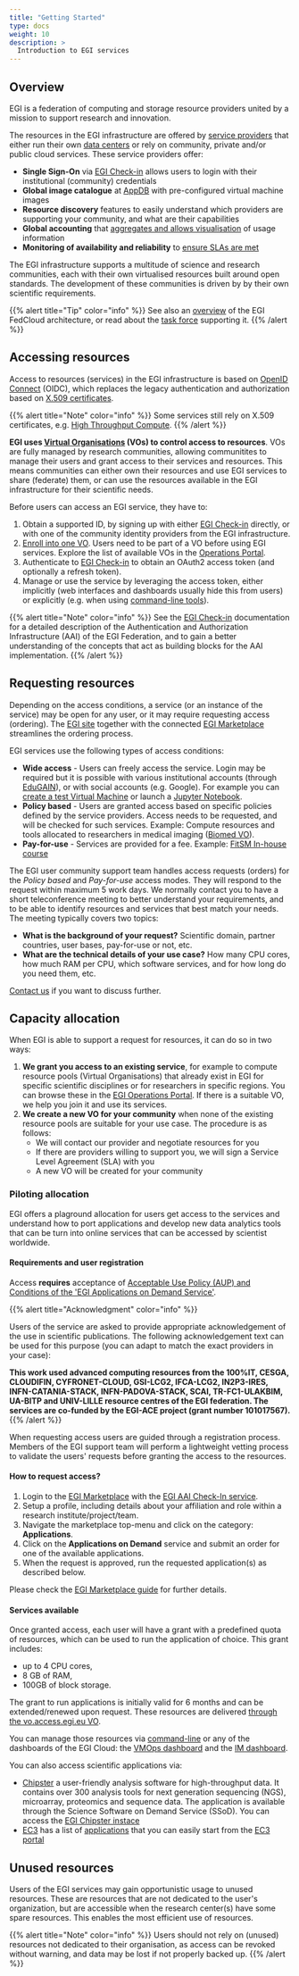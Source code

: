 ```yaml
---
title: "Getting Started"
type: docs
weight: 10
description: >
  Introduction to EGI services
---
```


## Overview

EGI is a federation of computing and storage resource providers united by a
mission to support research and innovation.

The resources in the EGI infrastructure are offered by
[service providers](https://www.egi.eu/federation/egi-federated-cloud/) that
either run their own [data centers](https://www.egi.eu/federation/data-centres/)
or rely on community, private and/or public cloud services. These service
providers offer:

- **Single Sign-On** via [EGI Check-in](https://www.egi.eu/services/check-in/)
  allows users to login with their institutional (community) credentials
- **Global image catalogue** at [AppDB](https://appdb.egi.eu) with
  pre-configured virtual machine images
- **Resource discovery** features to easily understand which providers are
  supporting your community, and what are their capabilities
- **Global accounting** that
  [aggregates and allows visualisation](https://accounting.egi.eu/cloud/) of
  usage information
- **Monitoring of availability and reliability** to
  [ensure SLAs are met](https://argo.egi.eu/egi/report-status/Critical/SITES?filter=FedCloud)

The EGI infrastructure supports a multitude of science and research communities,
each with their own virtualised resources built around open standards. The
development of these communities is driven by by their own scientific
requirements.

{{% alert title="Tip" color="info" %}} See also an
[overview](https://www.egi.eu/federation/egi-federated-cloud/the-egi-federated-cloud-architecture/)
of the EGI FedCloud architecture, or read about the [task force](task-force)
supporting it. {{% /alert %}}

## Accessing resources

Access to resources (services) in the EGI infrastructure is based on
[OpenID Connect](http://openid.net/connect/) (OIDC), which replaces the legacy
authentication and authorization based on
[X.509 certificates](../check-in/vos/voms).

{{% alert title="Note" color="info" %}} Some services still rely on X.509
certificates, e.g. [High Throughput Compute](../high-throughput-compute).
{{% /alert %}}

**EGI uses [Virtual Organisations](https://confluence.egi.eu/display/EGIG/Virtual+organisation)
(VOs) to control access to resources**. VOs are fully managed by research communities, allowing
communitites to manage their users and grant access to their services and
resources. This means communities can either own their resources and use EGI
services to share (federate) them, or can use the resources available in the EGI
infrastructure for their scientific needs.

Before users can access an EGI service, they have to:

1. Obtain a supported ID, by signing up with either
   [EGI Check-in](../check-in/signup) directly, or with one of the community
   identity providers from the EGI infrastructure.
1. [Enroll into one VO](../check-in/joining-virtual-organisation/). Users need
   to be part of a VO before using EGI services. Explore the list of available
   VOs in the [Operations Portal](https://operations-portal.egi.eu/vo/a/list).
1. Authenticate to [EGI Check-in](../check-in) to obtain an OAuth2 access token
   (and optionally a refresh token).
1. Manage or use the service by leveraging the access token, either implicitly
   (web interfaces and dashboards usually hide this from users) or explicitly
   (e.g. when using [command-line tools](cli)).

{{% alert title="Note" color="info" %}} See the [EGI Check-in](../check-in)
documentation for a detailed description of the Authentication and Authorization
Infrastructure (AAI) of the EGI Federation, and to gain a better understanding
of the concepts that act as building blocks for the AAI implementation.
{{% /alert %}}

## Requesting resources

Depending on the access conditions, a service (or an instance of the service)
may be open for any user, or it may require requesting access (ordering). The
[EGI site](https://www.egi.eu/services/) together with the connected
[EGI Marketplace](https://marketplace.egi.eu) streamlines the ordering process.

EGI services use the following types of access conditions:

- **Wide access** - Users can freely access the service. Login may be required
  but it is possible with various institutional accounts (through
  [EduGAIN](https://edugain.org)), or with social accounts (e.g. Google). For
  example you can [create a test Virtual Machine](../tutorials/create-your-first-virtual-machine/)
  or launch a [Jupyter Notebook](../notebooks/).
- **Policy based** - Users are granted access based on specific policies defined
  by the service providers. Access needs to be requested, and will be checked
  for such services. Example: Compute resources and tools allocated to
  researchers in medical imaging ([Biomed VO](http://lsgc.org/biomed.html)).
- **Pay-for-use** - Services are provided for a fee. Example:
  [FitSM In-house course](https://www.egi.eu/services/fitsm-training/in-house-training/)

The EGI user community support team handles access requests (orders) for the
_Policy based_ and _Pay-for-use_ access modes. They will respond to the request
within maximum 5 work days. We normally contact you to have a short
teleconference meeting to better understand your requirements, and to be able to
identify resources and services that best match your needs. The meeting
typically covers two topics:

- **What is the background of your request?** Scientific domain, partner
  countries, user bases, pay-for-use or not, etc.
- **What are the technical details of your use case?** How many CPU cores, how
  much RAM per CPU, which software services, and for how long do you need them,
  etc.

[Contact us](https://www.egi.eu/contact/) if you want to discuss further.

## Capacity allocation

When EGI is able to support a request for resources, it can do so in two ways:

1. **We grant you access to an existing service**, for example to compute
   resource pools (Virtual Organisations) that already exist in EGI for specific
   scientific disciplines or for researchers in specific regions. You can
   browse these in the
   [EGI Operations Portal](https://operations-portal.egi.eu/vo/a/list). If there
   is a suitable VO, we help you join it and use its services.
1. **We create a new VO for your community** when none of the existing resource
   pools are suitable for your use case. The procedure is as follows:
   - We will contact our provider and negotiate resources for you
   - If there are providers willing to support you, we will sign a Service Level
     Agreement (SLA) with you
   - A new VO will be created for your community

### Piloting allocation

EGI offers a plaground allocation for users get access to the services and
understand how to port applications and develop new data analytics tools that
can be turn into online services that can be accessed by scientist worldwide.

#### Requirements and user registration

Access **requires** acceptance of
[Acceptable Use Policy (AUP) and Conditions of the \'EGI Applications on Demand Service\'](https://documents.egi.eu/public/ShowDocument?docid=2635).

{{% alert title="Acknowledgment" color="info" %}}

Users of the service are asked to provide appropriate acknowledgement of the use
in scientific publications. The following acknowledgement text can be used for
this purpose (you can adapt to match the exact providers in your case):

**This work used advanced computing resources from the 100%IT, CESGA, CLOUDIFIN,
CYFRONET-CLOUD, GSI-LCG2, IFCA-LCG2, IN2P3-IRES, INFN-CATANIA-STACK,
INFN-PADOVA-STACK, SCAI, TR-FC1-ULAKBIM, UA-BITP and UNIV-LILLE resource centres
of the EGI federation. The services are co-funded by the EGI-ACE project (grant
number 101017567).** {{% /alert %}}

When requesting access users are guided through a registration process. Members
of the EGI support team will perform a lightweight vetting process to validate
the users\' requests before granting the access to the resources.

#### How to request access?

1. Login to the [EGI Marketplace](https://marketplace.egi.eu) with the
   [EGI AAI Check-In service](../../check-in).
1. Setup a profile, including details about your affiliation and role within a
   research institute/project/team.
1. Navigate the marketplace top-menu and click on the category:
   **Applications**.
1. Click on the **Applications on Demand** service and submit an order for one
   of the available applications.
1. When the request is approved, run the requested application(s) as described
   below.

Please check the
[EGI Marketplace guide](https://wiki.egi.eu/wiki/HowToAccessTheEGIMarketPlace)
for further details.

#### Services available

Once granted access, each user will have a grant with a predefined quota of
resources, which can be used to run the application of choice. This grant
includes:

- up to 4 CPU cores,
- 8 GB of RAM,
- 100GB of block storage.

The grant to run applications is initially valid for 6 months and can be
extended/renewed upon request. These resources are delivered
[through the vo.access.egi.eu VO](https://documents.egi.eu/public/ShowDocument?docid=2773).

You can manage those resources via [command-line](../cli) or any of the
dashboards of the EGI Cloud: the [VMOps dashboard](../../cloud-compute/vmops)
and the [IM dashboard](../../cloud-compute/im).

You can also access scientific applications via:

- [Chipster](https://marketplace.egi.eu/applications-on-demand/68-chipster.html)
  a user-friendly analysis software for high-throughput data. It contains over
  300 analysis tools for next generation sequencing (NGS), microarray,
  proteomics and sequence data. The application is available through the Science
  Software on Demand Service (SSoD). You can access the
  [EGI Chipster instace](https://chipster.fedcloud-tf.fedcloud.eu/)
- [EC3](../../ec3) has a list of [applications](../../ec3/apps/) that you can
  easily start from the
  [EC3 portal](https://servproject.i3m.upv.es/ec3-ltos/index.php)

## Unused resources

Users of the EGI services may gain opportunistic usage to unused resources.
These are resources that are not dedicated to the user's organization, but are
accessible when the research center(s) have some spare resources. This enables
the most efficient use of resources.

{{% alert title="Note" color="info" %}} Users should not rely on (unused)
resources not dedicated to their organisation, as access can be revoked without
warning, and data may be lost if not properly backed up. {{% /alert %}}
